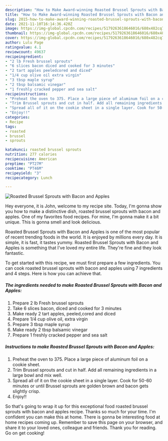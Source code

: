 ```yaml
---
description: "How to Make Award-winning Roasted Brussel Sprouts with Bacon and Apples"
title: "How to Make Award-winning Roasted Brussel Sprouts with Bacon and Apples"
slug: 2015-how-to-make-award-winning-roasted-brussel-sprouts-with-bacon-and-apples
date: 2021-11-10T16:14:36.420Z
image: https://img-global.cpcdn.com/recipes/5179263618646016/680x482cq70/roasted-brussel-sprouts-with-bacon-and-apples-recipe-main-photo.jpg
thumbnail: https://img-global.cpcdn.com/recipes/5179263618646016/680x482cq70/roasted-brussel-sprouts-with-bacon-and-apples-recipe-main-photo.jpg
cover: https://img-global.cpcdn.com/recipes/5179263618646016/680x482cq70/roasted-brussel-sprouts-with-bacon-and-apples-recipe-main-photo.jpg
author: Lulu Page
ratingvalue: 4.1
reviewcount: 49637
recipeingredient:
- "2 lb Fresh brussel sprouts"
- "6 slices bacon diced and cooked for 3 minutes"
- "2 tart apples peeledcored and diced"
- "1/4 cup olive oil extra virgin"
- "3 tbsp maple syrup"
- "2 tbsp balsamic vinegar"
- "1 freshly cracked pepper and sea salt"
recipeinstructions:
- "Preheat the oven to 375. Place a large piece of aluminum foil on a cookie sheet."
- "Trim Brussel sprouts and cut in half. Add all remaining ingredients in a large bowl and mix well."
- "Spread all of it on the cookie sheet in a single layer. Cook for 50-60 minutes or until Brussel sprouts are golden brown and bacon gets slightly crisp."
- "Enjoy!!"
categories:
- Recipe
tags:
- roasted
- brussel
- sprouts

katakunci: roasted brussel sprouts 
nutrition: 277 calories
recipecuisine: American
preptime: "PT27M"
cooktime: "PT46M"
recipeyield: "3"
recipecategory: Lunch

---
```



![Roasted Brussel Sprouts with Bacon and Apples](https://img-global.cpcdn.com/recipes/5179263618646016/680x482cq70/roasted-brussel-sprouts-with-bacon-and-apples-recipe-main-photo.jpg)

Hey everyone, it is John, welcome to my recipe site. Today, I'm gonna show you how to make a distinctive dish, roasted brussel sprouts with bacon and apples. One of my favorites food recipes. For mine, I'm gonna make it a bit unique. This is gonna smell and look delicious.



Roasted Brussel Sprouts with Bacon and Apples is one of the most popular of recent trending foods in the world. It is enjoyed by millions every day. It is simple, it is fast, it tastes yummy. Roasted Brussel Sprouts with Bacon and Apples is something that I've loved my entire life. They're fine and they look fantastic.


To get started with this recipe, we must first prepare a few ingredients. You can cook roasted brussel sprouts with bacon and apples using 7 ingredients and 4 steps. Here is how you can achieve that.

<!--inarticleads1-->

##### The ingredients needed to make Roasted Brussel Sprouts with Bacon and Apples:

1. Prepare 2 lb Fresh brussel sprouts
1. Take 6 slices bacon, diced and cooked for 3 minutes
1. Make ready 2 tart apples, peeled,cored and diced
1. Prepare 1/4 cup olive oil, extra virgin
1. Prepare 3 tbsp maple syrup
1. Make ready 2 tbsp balsamic vinegar
1. Prepare 1 freshly cracked pepper and sea salt




<!--inarticleads2-->

##### Instructions to make Roasted Brussel Sprouts with Bacon and Apples:

1. Preheat the oven to 375. Place a large piece of aluminum foil on a cookie sheet.
1. Trim Brussel sprouts and cut in half. Add all remaining ingredients in a large bowl and mix well.
1. Spread all of it on the cookie sheet in a single layer. Cook for 50-60 minutes or until Brussel sprouts are golden brown and bacon gets slightly crisp.
1. Enjoy!!




So that's going to wrap it up for this exceptional food roasted brussel sprouts with bacon and apples recipe. Thanks so much for your time. I'm confident you can make this at home. There is gonna be interesting food at home recipes coming up. Remember to save this page on your browser, and share it to your loved ones, colleague and friends. Thank you for reading. Go on get cooking!
